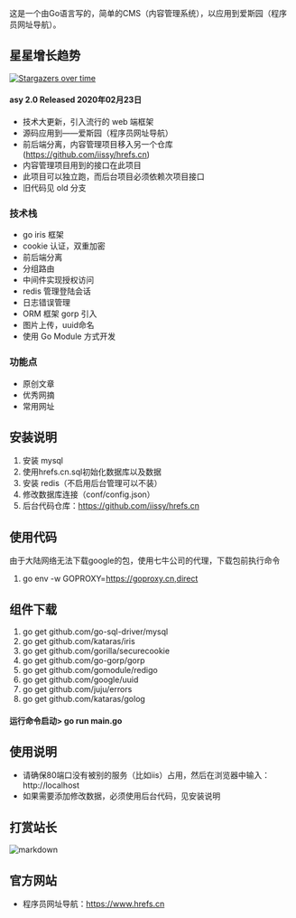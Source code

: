 这是一个由Go语言写的，简单的CMS（内容管理系统），以应用到爱斯园（程序员网址导航）。

## 星星增长趋势
[![Stargazers over time](https://starchart.cc/iissy/goweb.svg)](https://starchart.cc/iissy/goweb)

#### asy 2.0 Released 2020年02月23日
+ 技术大更新，引入流行的 web 端框架
+ 源码应用到——爱斯园（程序员网址导航）
+ 前后端分离，内容管理项目移入另一个仓库(https://github.com/iissy/hrefs.cn)
+ 内容管理项目用到的接口在此项目
+ 此项目可以独立跑，而后台项目必须依赖次项目接口
+ 旧代码见 old 分支

### 技术栈
+ go iris 框架
+ cookie 认证，双重加密
+ 前后端分离
+ 分组路由
+ 中间件实现授权访问
+ redis 管理登陆会话
+ 日志错误管理
+ ORM 框架 gorp 引入
+ 图片上传，uuid命名
+ 使用 Go Module 方式开发

### 功能点
+ 原创文章
+ 优秀网摘
+ 常用网址

## 安装说明
1. 安装 mysql
2. 使用hrefs.cn.sql初始化数据库以及数据
3. 安装 redis（不启用后台管理可以不装）
4. 修改数据库连接（conf/config.json）
5. 后台代码仓库：https://github.com/iissy/hrefs.cn

## 使用代码
由于大陆网络无法下载google的包，使用七牛公司的代理，下载包前执行命令
1. go env -w GOPROXY=https://goproxy.cn,direct

## 组件下载
1. go get github.com/go-sql-driver/mysql
2. go get github.com/kataras/iris
3. go get github.com/gorilla/securecookie
4. go get github.com/go-gorp/gorp
5. go get github.com/gomodule/redigo
6. go get github.com/google/uuid
7. go get github.com/juju/errors
8. go get github.com/kataras/golog

#### 运行命令启动> go run main.go

## 使用说明
+ 请确保80端口没有被别的服务（比如iis）占用，然后在浏览器中输入：http://localhost
+ 如果需要添加修改数据，必须使用后台代码，见安装说明

## 打赏站长
![markdown](https://www.hrefs.cn/payme.jpg?flush)

## 官方网站
+ 程序员网址导航：https://www.hrefs.cn